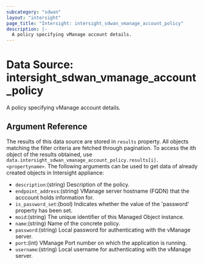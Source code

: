 ```yaml
---
subcategory: "sdwan"
layout: "intersight"
page_title: "Intersight: intersight_sdwan_vmanage_account_policy"
description: |-
  A policy specifying vManage account details.
---
```


# Data Source: intersight_sdwan_vmanage_account_policy
A policy specifying vManage account details.
## Argument Reference
The results of this data source are stored in `results` property.
All objects matching the filter criteria are fetched through pagination.
To access the ith object of the results obtained, use `data.intersight_sdwan_vmanage_account_policy.results[i].<propertyname>`.
The following arguments can be used to get data of already created objects in Intersight appliance:
* `description`:(string) Description of the policy. 
* `endpoint_address`:(string) VManage server hostname (FQDN) that the acccount holds information for. 
* `is_password_set`:(bool) Indicates whether the value of the 'password' property has been set. 
* `moid`:(string) The unique identifier of this Managed Object instance. 
* `name`:(string) Name of the concrete policy. 
* `password`:(string) Local password for authenticating with the vManage server. 
* `port`:(int) VManage Port number on which the application is running. 
* `username`:(string) Local username for authenticating with the vManage server. 
 